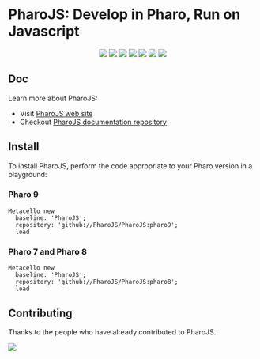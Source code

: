 # PharoJS: Develop in Pharo, Run on Javascript

<p align="center">
    <a href="https://github.com/PharoJS/jsource/issues" alt="contributions welcome">
        <img src="https://img.shields.io/badge/contributions-welcome-brightgreen.svg?style=flat" /></a>
    <a href="https://lbesson.mit-license.org/" alt="MIT license">
        <img src="https://img.shields.io/badge/License-MIT-blue.svg" /></a>    
    <a href="https://pharo.org/">
        <img src="https://img.shields.io/badge/Pharo%20Smalltalk-9.0-ff69b4.svg"/></a>
    <a href="https://github.com/PharoJS?tab=followers" alt="GitHub followers">
        <img src="https://img.shields.io/github/followers/PharoJS.svg" /></a>
    <a><img src="https://img.shields.io/github/commit-activity/m/PharoJS/PharoJS" /></a>
    <a href="https://GitHub.com/PharoJS/PharoJS/stargazers/" alt="GitHub stars">
        <img src="https://img.shields.io/github/stars/PharoJS/PharoJS.svg" /></a>
	<a href="https://twitter.com/PharoJS" alt="Twitter">
        <img src="https://img.shields.io/twitter/follow/PharoJS.svg?style=flat&label=@PharoJS&logo=twitter&color=blue" /></a>
</p>

<!-- [![Build Status](https://dev.azure.com/nushell/nushell/_apis/build/status/nushell.nushell?branchName=main)](https://dev.azure.com/nushell/nushell/_build/latest?definitionId=2&branchName=main)
[![Discord](https://img.shields.io/discord/601130461678272522.svg?logo=discord)](https://discord.gg/NtAbbGn)
 -->



## Doc

Learn more about PharoJS: 

- Visit [PharoJS web site](https://pharojs.org/)
- Checkout [PharoJS documentation repository](https://github.com/PharoJS/PharoJsDoc)

## Install

To install PharoJS, perform the code appropriate to your Pharo version in a playground:

### Pharo 9

```smalltalk
Metacello new
  baseline: 'PharoJS';
  repository: 'github://PharoJS/PharoJS:pharo9';
  load
```

### Pharo 7 and Pharo 8

```smalltalk
Metacello new
  baseline: 'PharoJS';
  repository: 'github://PharoJS/PharoJS:pharo8';
  load
```

## Contributing

Thanks to the people who have already contributed to PharoJS.

<a href="https://github.com/PharoJS/PharoJS/graphs/contributors">
  <img src="https://contributors-img.web.app/image?repo=PharoJS/PharoJS" />
</a>
